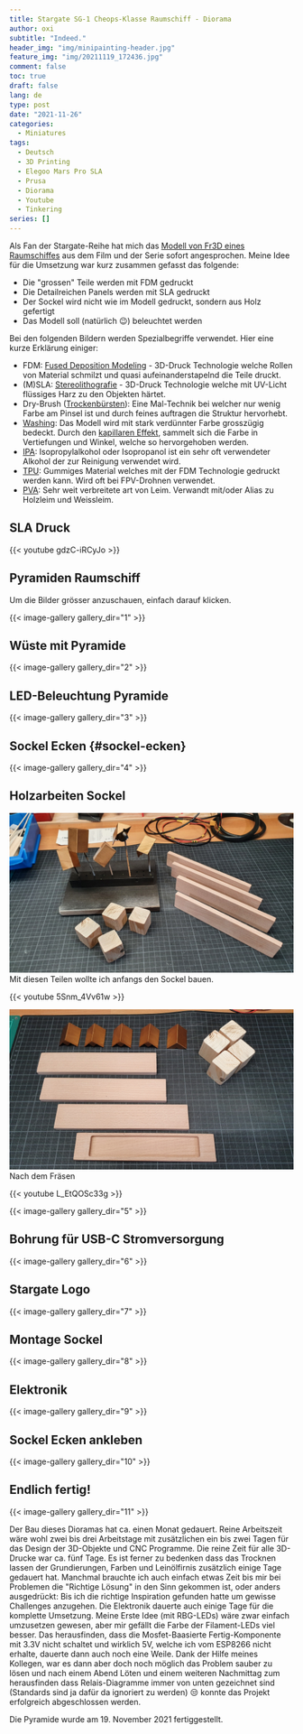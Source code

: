 ```yaml
---
title: Stargate SG-1 Cheops-Klasse Raumschiff - Diorama
author: oxi
subtitle: "Indeed."
header_img: "img/minipainting-header.jpg"
feature_img: "img/20211119_172436.jpg"
comment: false
toc: true
draft: false
lang: de
type: post
date: "2021-11-26"
categories:
  - Miniatures
tags:
  - Deutsch
  - 3D Printing
  - Elegoo Mars Pro SLA
  - Prusa
  - Diorama
  - Youtube
  - Tinkering
series: []
---
```

Als Fan der Stargate-Reihe hat mich das <a rel="noreferrer noopener" href="https://www.myminifactory.com/object/3d-print-spaceship-pyramid-fdm-resin-printer-needed-134069" data-type="URL" data-id="https://www.myminifactory.com/object/3d-print-spaceship-pyramid-fdm-resin-printer-needed-134069" target="_blank">Modell von Fr3D eines Raumschiffes</a> aus dem Film und der Serie sofort angesprochen. Meine Idee für die Umsetzung war kurz zusammen gefasst das folgende:

* Die "grossen" Teile werden mit FDM gedruckt
* Die Detailreichen Panels werden mit SLA gedruckt
* Der Sockel wird nicht wie im Modell gedruckt, sondern aus Holz gefertigt
* Das Modell soll (natürlich 😉) beleuchtet werden

Bei den folgenden Bildern werden Spezialbegriffe verwendet. Hier eine kurze Erklärung einiger:

* FDM: <a rel="noreferrer noopener" href="https://de.wikipedia.org/wiki/Fused_Deposition_Modeling" data-type="URL" data-id="https://de.wikipedia.org/wiki/Fused_Deposition_Modeling" target="_blank">Fused Deposition Modeling</a> - 3D-Druck Technologie welche Rollen von Material schmilzt und quasi aufeinanderstapelnd die Teile druckt.
* (M)SLA: <a rel="noreferrer noopener" href="https://de.wikipedia.org/wiki/Stereolithografie" data-type="URL" data-id="https://de.wikipedia.org/wiki/Stereolithografie" target="_blank">Stereolithografie</a> - 3D-Druck Technologie welche mit UV-Licht flüssiges Harz zu den Objekten härtet.
* Dry-Brush (<a rel="noreferrer noopener" href="https://de.wikipedia.org/wiki/Trockenb%C3%BCrsten" data-type="URL" data-id="https://de.wikipedia.org/wiki/Trockenb%C3%BCrsten" target="_blank">Trockenbürsten</a>): Eine Mal-Technik bei welcher nur wenig Farbe am Pinsel ist und durch feines auftragen die Struktur hervorhebt.
* <a rel="noreferrer noopener" href="https://de.wikipedia.org/wiki/Washing" data-type="URL" data-id="https://de.wikipedia.org/wiki/Washing" target="_blank">Washing</a>: Das Modell wird mit stark verdünnter Farbe grosszügig bedeckt. Durch den <a rel="noreferrer noopener" href="https://de.wikipedia.org/wiki/Kapillarität" data-type="URL" data-id="https://de.wikipedia.org/wiki/Kapillarität" target="_blank">kapillaren Effekt</a>, sammelt sich die Farbe in Vertiefungen und Winkel, welche so hervorgehoben werden.
* <a rel="noreferrer noopener" href="https://de.wikipedia.org/wiki/2-Propanol" data-type="URL" data-id="https://de.wikipedia.org/wiki/2-Propanol" target="_blank">IPA</a>: Isopropylalkohol oder Isopropanol ist ein sehr oft verwendeter Alkohol der zur Reinigung verwendet wird.
* <a rel="noreferrer noopener" href="https://de.wikipedia.org/wiki/Polyurethane" data-type="URL" data-id="https://de.wikipedia.org/wiki/Polyurethane" target="_blank">TPU</a>: Gummiges Material welches mit der FDM Technologie gedruckt werden kann. Wird oft bei FPV-Drohnen verwendet.
* <a rel="noreferrer noopener" href="https://de.wikipedia.org/wiki/Polyvinylalkohol" data-type="URL" data-id="https://de.wikipedia.org/wiki/Polyvinylalkohol" target="_blank">PVA</a>: Sehr weit verbreitete art von Leim. Verwandt mit/oder Alias zu Holzleim und Weissleim.

## SLA Druck

{{< youtube gdzC-iRCyJo >}}

## Pyramiden Raumschiff

Um die Bilder grösser anzuschauen, einfach darauf klicken.

{{< image-gallery gallery_dir="1" >}}

## Wüste mit Pyramide

{{< image-gallery gallery_dir="2" >}}

## LED-Beleuchtung Pyramide

{{< image-gallery gallery_dir="3" >}}

## Sockel Ecken {#sockel-ecken}

{{< image-gallery gallery_dir="4" >}}

## Holzarbeiten Sockel

![Mit diesen Teilen wollte ich anfangs den Sockel bauen.](img/20211106_170836.jpg)
Mit diesen Teilen wollte ich anfangs den Sockel bauen.

{{< youtube 5Snm_4Vv61w >}}

![Nach dem Fräsen](img/20211107_2144510.jpg)
Nach dem Fräsen

{{< youtube L_EtQOSc33g >}}

{{< image-gallery gallery_dir="5" >}}

## Bohrung für USB-C Stromversorgung

{{< image-gallery gallery_dir="6" >}}

## Stargate Logo

{{< image-gallery gallery_dir="7" >}}

## Montage Sockel

{{< image-gallery gallery_dir="8" >}}

## Elektronik

{{< image-gallery gallery_dir="9" >}}

## Sockel Ecken ankleben

{{< image-gallery gallery_dir="10" >}}

## Endlich fertig!

{{< image-gallery gallery_dir="11" >}}

Der Bau dieses Dioramas hat ca. einen Monat gedauert. Reine Arbeitszeit wäre wohl zwei bis drei Arbeitstage mit zusätzlichen ein bis zwei Tagen für das Design der 3D-Objekte und CNC Programme. Die reine Zeit für alle 3D-Drucke war ca. fünf Tage. Es ist ferner zu bedenken dass das Trocknen lassen der Grundierungen, Farben und Leinölfirnis zusätzlich einige Tage gedauert hat.
Manchmal brauchte ich auch einfach etwas Zeit bis mir bei Problemen die "Richtige Lösung" in den Sinn gekommen ist, oder anders ausgedrückt: Bis ich die richtige Inspiration gefunden hatte um gewisse Challenges anzugehen.
Die Elektronik dauerte auch einige Tage für die komplette Umsetzung. Meine Erste Idee (mit RBG-LEDs) wäre zwar einfach umzusetzen gewesen, aber mir gefällt die Farbe der Filament-LEDs viel besser. Das herausfinden, dass die Mosfet-Baasierte Fertig-Komponente mit 3.3V nicht schaltet und wirklich 5V, welche ich vom ESP8266 nicht erhalte, dauerte dann auch noch eine Weile. Dank der Hilfe meines Kollegen, war es dann aber doch noch möglich das Problem sauber zu lösen und nach einem Abend Löten und einem weiteren Nachmittag zum herausfinden dass Relais-Diagramme immer von unten gezeichnet sind (Standards sind ja dafür da ignoriert zu werden) 😒 konnte das Projekt erfolgreich abgeschlossen werden.

Die Pyramide wurde am 19. November 2021 fertiggestellt.

